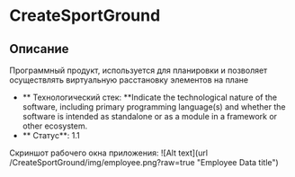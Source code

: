 # CreateSportGround
## Описание
Программный продукт, используется для планировки и позволяет осуществлять виртуальную расстановку элементов на плане
- ** Технологический стек: **Indicate the technological nature of the software, including primary programming language(s) and whether the software is intended as standalone or as a module in a framework or other ecosystem.
- ** Статус**: 1.1


Скриншот рабочего окна приложения: 
![Alt text](url /CreateSportGround/img/employee.png?raw=true "Employee Data title")
